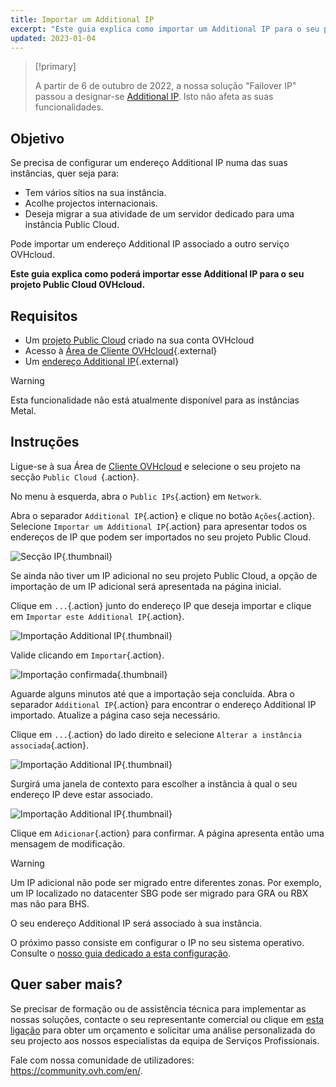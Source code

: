 ```yaml
---
title: Importar um Additional IP
excerpt: "Este guia explica como importar um Additional IP para o seu projeto Public Cloud OVHcloud"
updated: 2023-01-04
---
```


> [!primary]
>
> A partir de 6 de outubro de 2022, a nossa solução "Failover IP" passou a designar-se [Additional IP](https://www.ovhcloud.com/pt/network/additional-ip/). Isto não afeta as suas funcionalidades.
>

## Objetivo

Se precisa de configurar um endereço Additional IP numa das suas instâncias, quer seja para:

- Tem vários sítios na sua instância. 
- Acolhe projectos internacionais.
- Deseja migrar a sua atividade de um servidor dedicado para uma instância Public Cloud.

Pode importar um endereço Additional IP associado a outro serviço OVHcloud.

**Este guia explica como poderá importar esse Additional IP para o seu projeto Public Cloud OVHcloud.**

## Requisitos

- Um [projeto Public Cloud](https://www.ovhcloud.com/pt/public-cloud/) criado na sua conta OVHcloud
- Acesso à [Área de Cliente OVHcloud](https://www.ovh.com/auth/?action=gotomanager&from=https://www.ovh.pt/&ovhSubsidiary=pt){.external}
- Um [endereço Additional IP](https://www.ovhcloud.com/pt/bare-metal/ip/){.external}

> [!warning]
> Esta funcionalidade não está atualmente disponível para as instâncias Metal.
>

## Instruções

Ligue-se à sua Área de [Cliente OVHcloud](https://www.ovh.com/auth/?action=gotomanager&from=https://www.ovh.pt/&ovhSubsidiary=pt) e selecione o seu projeto na secção `Public Cloud `{.action}.

No menu à esquerda, abra o `Public IPs`{.action} em `Network`.

Abra o separador `Additional IP`{.action} e clique no botão `Ações`{.action}. Selecione `Importar um Additional IP`{.action} para apresentar todos os endereços de IP que podem ser importados no seu projeto Public Cloud.

![Secção IP](images/import22_01.png){.thumbnail}

Se ainda não tiver um IP adicional no seu projeto Public Cloud, a opção de importação de um IP adicional será apresentada na página inicial.

Clique em `...`{.action} junto do endereço IP que deseja importar e clique em `Importar este Additional IP`{.action}.

![Importação Additional IP](images/import22_02.png){.thumbnail}

Valide clicando em `Importar`{.action}.

![Importação confirmada](images/import22_03.png){.thumbnail}

Aguarde alguns minutos até que a importação seja concluída. Abra o separador `Additional IP`{.action} para encontrar o endereço Additional IP importado. Atualize a página caso seja necessário.

Clique em `...`{.action} do lado direito e selecione `Alterar a instância associada`{.action}.

![Importação Additional IP](images/import22_04.png){.thumbnail}

Surgirá uma janela de contexto para escolher a instância à qual o seu endereço IP deve estar associado.

![Importação Additional IP](images/import22_05.png){.thumbnail}

Clique em `Adicionar`{.action} para confirmar. A página apresenta então uma mensagem de modificação.

> [!warning]
>
> Um IP adicional não pode ser migrado entre diferentes zonas. Por exemplo, um IP localizado no datacenter SBG pode ser migrado para GRA ou RBX mas não para BHS.
>

O seu endereço Additional IP será associado à sua instância.

O próximo passo consiste em configurar o IP no seu sistema operativo. Consulte o [nosso guia dedicado a esta configuração](/pages/public_cloud/public_cloud_network_services/getting-started-04-configure-additional-ip-to-instance).

## Quer saber mais?

Se precisar de formação ou de assistência técnica para implementar as nossas soluções, contacte o seu representante comercial ou clique em [esta ligação](https://www.ovhcloud.com/pt/professional-services/) para obter um orçamento e solicitar uma análise personalizada do seu projecto aos nossos especialistas da equipa de Serviços Profissionais.

Fale com nossa comunidade de utilizadores: <https://community.ovh.com/en/>.